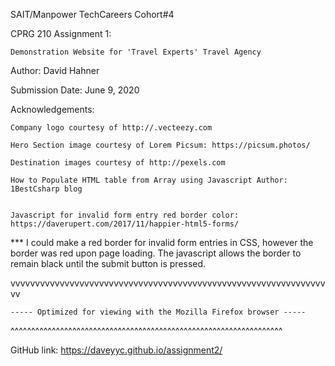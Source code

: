 
SAIT/Manpower TechCareers Cohort#4 

CPRG 210 Assignment 1: 

    Demonstration Website for 'Travel Experts' Travel Agency

Author: David Hahner

Submission Date: June 9, 2020

Acknowledgements:

    Company logo courtesy of http://.vecteezy.com

    Hero Section image courtesy of Lorem Picsum: https://picsum.photos/

    Destination images courtesy of http://pexels.com

    How to Populate HTML table from Array using Javascript Author: 1BestCsharp blog


    Javascript for invalid form entry red border color:  https://daverupert.com/2017/11/happier-html5-forms/

*** I could make a red border for invalid form entries in CSS, however the border was red upon page loading. 
The javascript allows the border to remain black until the submit button is pressed. 


vvvvvvvvvvvvvvvvvvvvvvvvvvvvvvvvvvvvvvvvvvvvvvvvvvvvvvvvvvvvvvvvvv
~~~~~~~~~~~~~~~~~~~~~~~~~~~~~~~~~~~~~~~~~~~~~~~~~~~~~~~~~~~~~~~~~~
----- Optimized for viewing with the Mozilla Firefox browser -----
~~~~~~~~~~~~~~~~~~~~~~~~~~~~~~~~~~~~~~~~~~~~~~~~~~~~~~~~~~~~~~~~~~
^^^^^^^^^^^^^^^^^^^^^^^^^^^^^^^^^^^^^^^^^^^^^^^^^^^^^^^^^^^^^^^^^^

GitHub link:
https://daveyyc.github.io/assignment2/

    
      
